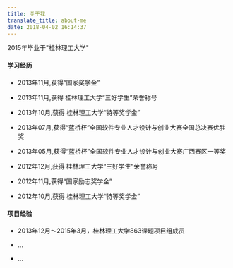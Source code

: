 ```yaml
---
title: 关于我
translate_title: about-me
date: 2018-04-02 16:14:37
---
```

2015年毕业于"桂林理工大学"


#### 学习经历

- 2013年11月,获得“国家奖学金”

- 2013年11月,获得 桂林理工大学“三好学生”荣誉称号

- 2013年10月,获得 桂林理工大学“特等奖学金”

- 2013年07月,获得“蓝桥杯”全国软件专业人才设计与创业大赛全国总决赛优胜奖

- 2013年05月,获得“蓝桥杯”全国软件专业人才设计与创业大赛广西赛区一等奖

- 2012年12月,获得 桂林理工大学“三好学生”荣誉称号

- 2012年11月,获得“国家励志奖学金”

- 2012年10月,获得 桂林理工大学“特等奖学金”


#### 项目经验

- 2013年12月～2015年3月，桂林理工大学863课题项目组成员

- ...

- ...
